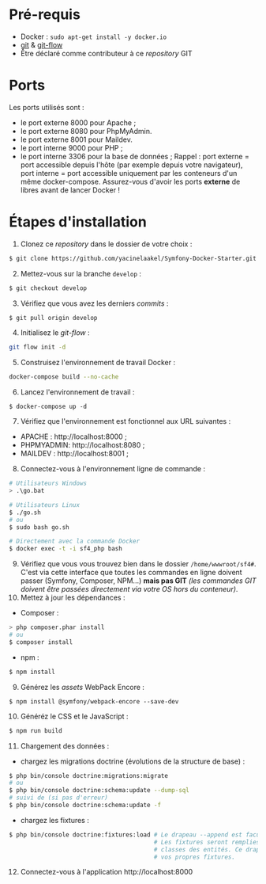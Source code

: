 # Pré-requis
- Docker : `sudo apt-get install -y docker.io`
- [git](https://git-scm.com/download/linux) & [git-flow](https://github.com/nvie/gitflow/wiki/Linux)
- Être déclaré comme contributeur à ce _repository_ GIT

# Ports
Les ports utilisés sont :
- le port externe 8000 pour Apache ;
- le port externe 8080 pour PhpMyAdmin.
- le port externe 8001 pour Maildev.
- le port interne 9000 pour PHP ;
- le port interne 3306 pour la base de données ;
Rappel : port externe = port accessible depuis l'hôte (par exemple depuis votre navigateur), port interne = port accessible uniquement par les conteneurs d'un même docker-compose. 
Assurez-vous d'avoir les ports **externe** de libres avant de lancer Docker !

# Étapes d'installation
1. Clonez ce _repository_ dans le dossier de votre choix :
```bash
$ git clone https://github.com/yacinelaakel/Symfony-Docker-Starter.git
```
2. Mettez-vous sur la branche `develop` :
```bash
$ git checkout develop
```
3. Vérifiez que vous avez les derniers _commits_ :
```bash
$ git pull origin develop
```
4. Initialisez le _git-flow_ :
```bash
git flow init -d
```
5. Construisez l'environnement de travail Docker :
```bash
docker-compose build --no-cache
```
6. Lancez l'environnement de travail :
```
$ docker-compose up -d
```
7. Vérifiez que l'environnement est fonctionnel aux URL suivantes :
  - APACHE : http://localhost:8000 ;
  - PHPMYADMIN: http://localhost:8080 ;
  - MAILDEV : http://localhost:8001 ;
8. Connectez-vous à l'environnement ligne de commande :
```bash
# Utilisateurs Windows
> .\go.bat

# Utilisateurs Linux
$ ./go.sh
# ou
$ sudo bash go.sh

# Directement avec la commande Docker
$ docker exec -t -i sf4_php bash
```
9. Vérifiez que vous vous trouvez bien dans le dossier `/home/wwwroot/sf4#`. C'est via cette interface que toutes les commandes en ligne doivent passer (Symfony, Composer, NPM...) **mais pas GIT** _(les commandes GIT doivent être passées directement via votre OS hors du conteneur)_.
8. Mettez à jour les dépendances :
  - Composer :
```bash
> php composer.phar install
# ou
$ composer install
```
  - npm :
```bash
$ npm install
```
9. Générez les _assets_ WebPack Encore :
```
$ npm install @symfony/webpack-encore --save-dev
```
10. Généréz le CSS et le JavaScript :
```bash
$ npm run build
```
11. Chargement des données :
  - chargez les migrations doctrine (évolutions de la structure de base) :
```bash
$ php bin/console doctrine:migrations:migrate
# ou
$ php bin/console doctrine:schema:update --dump-sql
# suivi de (si pas d'erreur)
$ php bin/console doctrine:schema:update -f
```
  - chargez les fixtures :
```bash
$ php bin/console doctrine:fixtures:load # Le drapeau --append est facultatif.
                                         # Les fixtures seront remplies au fur et mesure de la création des
                                         # classes des entités. Ce drapeau sera utile dès que vous créérez
                                         # vos propres fixtures.
```
12. Connectez-vous à l'application http://localhost:8000